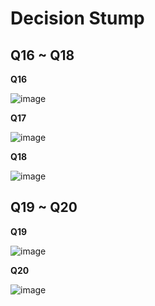 # Decision Stump

## Q16 ~ Q18
**Q16** 

![image](https://github.com/Chang-Chia-Chi/Machine-Learning-Foundations-Techniques/blob/main/Assignment-2/pic/Q16.jpg)

**Q17** 

![image](https://github.com/Chang-Chia-Chi/Machine-Learning-Foundations-Techniques/blob/main/Assignment-2/pic/Q17.jpg)

**Q18** 

![image](https://github.com/Chang-Chia-Chi/Machine-Learning-Foundations-Techniques/blob/main/Assignment-2/pic/Q18.jpg)

## Q19 ~ Q20
**Q19** 

![image](https://github.com/Chang-Chia-Chi/Machine-Learning-Foundations-Techniques/blob/main/Assignment-2/pic/Q19.jpg)

**Q20** 

![image](https://github.com/Chang-Chia-Chi/Machine-Learning-Foundations-Techniques/blob/main/Assignment-2/pic/Q20.jpg)


